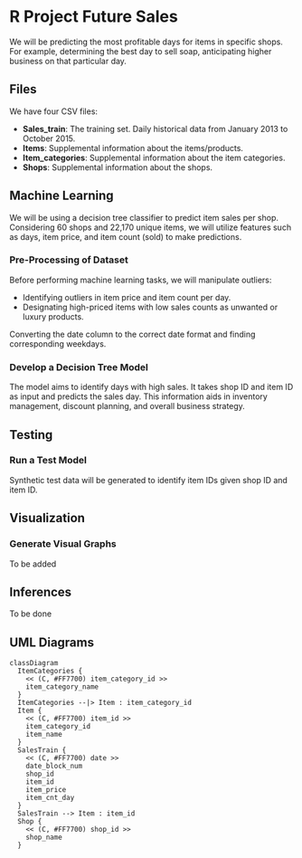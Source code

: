 # R Project Future Sales

We will be predicting the most profitable days for items in specific shops. For example, determining the best day to sell soap, anticipating higher business on that particular day.

## Files

We have four CSV files:
- **Sales_train**: The training set. Daily historical data from January 2013 to October 2015.
- **Items**: Supplemental information about the items/products.
- **Item_categories**: Supplemental information about the item categories.
- **Shops**: Supplemental information about the shops.

## Machine Learning

We will be using a decision tree classifier to predict item sales per shop. Considering 60 shops and 22,170 unique items, we will utilize features such as days, item price, and item count (sold) to make predictions.

### Pre-Processing of Dataset

Before performing machine learning tasks, we will manipulate outliers:
- Identifying outliers in item price and item count per day.
- Designating high-priced items with low sales counts as unwanted or luxury products.

Converting the date column to the correct date format and finding corresponding weekdays.

### Develop a Decision Tree Model

The model aims to identify days with high sales. It takes shop ID and item ID as input and predicts the sales day. This information aids in inventory management, discount planning, and overall business strategy.

## Testing

### Run a Test Model

Synthetic test data will be generated to identify item IDs given shop ID and item ID.

## Visualization

### Generate Visual Graphs

To be added

## Inferences
To be done



## UML Diagrams

```mermaid
classDiagram
  ItemCategories {
    << (C, #FF7700) item_category_id >>
    item_category_name
  }
  ItemCategories --|> Item : item_category_id
  Item {
    << (C, #FF7700) item_id >>
    item_category_id
    item_name
  }
  SalesTrain {
    << (C, #FF7700) date >>
    date_block_num
    shop_id
    item_id
    item_price
    item_cnt_day
  }
  SalesTrain --> Item : item_id
  Shop {
    << (C, #FF7700) shop_id >>
    shop_name
  }
